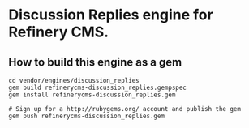 # Discussion Replies engine for Refinery CMS.

## How to build this engine as a gem

    cd vendor/engines/discussion_replies
    gem build refinerycms-discussion_replies.gempspec
    gem install refinerycms-discussion_replies.gem
    
    # Sign up for a http://rubygems.org/ account and publish the gem
    gem push refinerycms-discussion_replies.gem